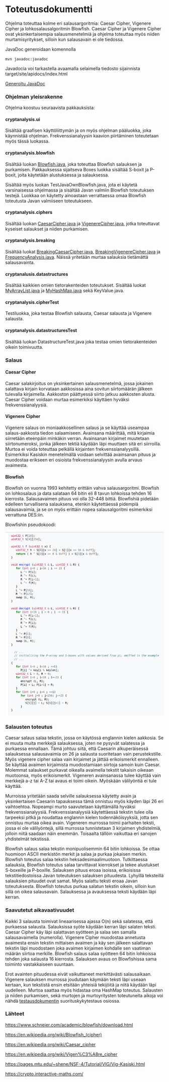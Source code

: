 # Toteutusdokumentti

Ohjelma toteuttaa kolme eri salausargoritmia: Caesar Cipher, Vigenere Cipher ja lohkosalausalgoritmin Blowfish. Caesar Cipher ja Vigenere Cipher ovat yksinkertaisempia salausmenetelmiä ja ohjelma toteuttaa myös niiden murtamisyritykset, silloin kun salausavain ei ole tiedossa. 

JavaDoc generoidaan komennolla

    mvn javadoc:javadoc

Javadocia voi tarkastella avaamalla selaimella tiedosto sijainnista target/site/apidocs/index.html

[Generoitu JavaDoc](./apidocs)

### Ohjelman yleisrakenne

Ohjelma koostuu seuraavista pakkauksista:

#### cryptanalysis.ui

Sisältää graafisen käyttöliittymän ja on myös ohjelman pääluokka, joka käynnistää ohjelman. Frekvenssianalyysin kaavion piirtäminen toteutetaan myös tässä luokassa. 

#### cryptanalysis.blowfish

Sisältää luokan [Blowfish.java](https://github.com/millalin/EncryptionAndCryptanalysis/blob/master/EncryptionCryptAnalysis/src/main/java/cryptanalysis/blowfish/Blowfish.java), joka toteuttaa Blowfish salauksen ja purkamisen. Pakkauksessa sijaitseva Boxes luokka sisältää S-boxit ja P-boxit, joita käytetään alustuksessa ja salauksessa. 

Sisältää myös luokan TestJavaOwnBlowfish.java, jota ei käytetä varsinaisessa ohjelmassa ja sisältää Javan valmiin Blowfish toteutuksen testejä. Luokkaa on käytetty ainoastaan verrattaessa omaa Blowfish toteutusta Javan valmiiseen toteutukseen.

#### cryptanalysis.ciphers

Sisältää luokan [CaesarCipher.java](https://github.com/millalin/EncryptionAndCryptanalysis/blob/master/EncryptionCryptAnalysis/src/main/java/cryptanalysis/ciphers/CaesarCipher.java) ja [VigenereCipher.java](https://github.com/millalin/EncryptionAndCryptanalysis/blob/master/EncryptionCryptAnalysis/src/main/java/cryptanalysis/ciphers/VigenereCipher.java), jotka toteuttavat kyseiset salaukset ja niiden purkamisen.


#### cryptanalysis.breaking

Sisältää luokat [BreakingCaesarCipher.java](https://github.com/millalin/EncryptionAndCryptanalysis/blob/master/EncryptionCryptAnalysis/src/main/java/cryptanalysis/breaking/BreakingCaesarCipher.java), [BreakingVigenereCipher.java](https://github.com/millalin/EncryptionAndCryptanalysis/blob/master/EncryptionCryptAnalysis/src/main/java/cryptanalysis/breaking/BreakingVigenereCipher.java) ja [FrequencyAnalysis.java](https://github.com/millalin/EncryptionAndCryptanalysis/blob/master/EncryptionCryptAnalysis/src/main/java/cryptanalysis/breaking/FrequencyAnalysis.java). Näissä yritetään murtaa salauksia tietämättä salausavainta.

#### cryptanalusis.datastructures

Sisältää kaikkien omien tietorakenteiden toteutukset. Sisältää luokat [MyArrayList.java](https://github.com/millalin/EncryptionAndCryptanalysis/blob/master/EncryptionCryptAnalysis/src/main/java/cryptanalysis/datastructures/MyArrayList.java) ja [MyHashMap.java](https://github.com/millalin/EncryptionAndCryptanalysis/blob/master/EncryptionCryptAnalysis/src/main/java/cryptanalysis/datastructures/MyHashMap.java) sekä KeyValue.java. 

#### cryptanalysis.cipherTest

Testiluokka, joka testaa Blowfish salausta, Caesar salausta ja Vigenere salausta.

#### cryptanalysis.datastructuresTest

Sisältää luokan DatastructureTest.java joka testaa omien tietorakenteiden oikein toimivuutta.  

### Salaus

#### Caesar Cipher

Caesar salakirjoitus on yksinkertainen salausmenetelmä, jossa jokainen salattava kirjain korvataan aakkosissa aina sovitun siirtomäärän jälkeen tulevalla kirjaimella. Aakkoston päättyessä siirto jatkuu aakkosten alusta. Caesar Cipher voidaan murtaa esimerkiksi käyttäen hyväksi frekvenssianalyysiä. 

#### Vigenere Cipher

Vigenere salaus on moniaakkosellinen salaus ja se käyttää useampaa salaus-aakkosta tiedon salaamiseen. Avainsana määrittää, mitä kirjaimia siirretään eteenpäin minkäkin verran. Avainsanan kirjaimet muutetaan siirtonumeroksi, jonka jälkeen tektiä käydään läpi muuttaen sitä eri siirroilla. Murtoa ei voida toteuttaa pelkällä kirjainten frekvenssianalyysillä. Esimerkiksi Kasiskin menetelmällä voidaan selvittää avainsanan pituus ja muodostaa erikseen eri osioista frekvenssianalyysin avulla arvaus avaimesta. 

#### Blowfish

Blowfish on vuonna 1993 kehitetty erittäin vahva salausargoritmi. Blowfish on lohkosalaus ja data salataan 64 bitin eli 8 tavun lohkoissa tehden 16 kierrosta. Salausavaimen pituus voi olla 32-448 bittiä. Blowfishiä pidetään edelleen turvallisena salauksena, etenkin käytettäessä pidempiä salausavaimia, ja se on myös erittäin nopea salausalgoritmi esimerkiksi verrattuna DES:iin.

Blowfishin pseudokoodi:

![alt text](./pics/pseudokoodi.png)

### Salausten toteutus

Caesar salaus salaa tekstin, jossa on käytössä englannin kielen aakkosia. Se ei muuta muita merkkejä salauksessa, joten ne pysyvät salatessa ja purkaessa ennallaan. Tämä johtuu siitä, että Caesarin alkuperäisessä salauksessa salausavaimia on 26 ja salausta suoritetaan vain perustekstille. Myös vigenere cipher salaa vain kirjaimet ja jättää erikoismerkit ennalleen. Se käyttää avaimen kirjaimista muodostamiaan siirtoja samoin kuin Caesar. Molemmat salaukset purkavat oikealla avaimella tekstit takaisin oikeaan muotoonsa, myös erikoismerkit. Vigeneren avainsanassa tulee käyttää vain merkkejä a-z tai A-Z tai avaus ei toimi oikein. Myöskään välilyöntiä ei tule käyttää. 

Murroissa yritetään saada selville salauksessa käytetty avain ja yksinkertaisen Caesarin tapauksessa tämä onnistuu myös käyden läpi 26 eri vaihtoehtoa. Nopeampi murto saavutetaan käyttämällä hyväksi frekvenssianalyysiä. Frekvenssianalyysiä käytettäessä tekstin tulee olla tarpeeksi pitkä ja noudattaa englannin kielen todennäköisyyksiä, jotta sen onnistuu murtaa oikea avain. Vigeneren murrossa toimii parhaiten teksti, jossa ei ole välilyöntejä, sillä murrossa tunnistetaan 3 kirjaimen yhdistelmiä, jolloin niitä saadaan näin enemmän. Toisaalta tällöin vaikuttaa eri sanojen yhdistelmät tekstissä. 

Blowfish salaus salaa tekstin monipuolisemmin 64 bitin lohkoissa. Se ottaa huomioon ASCII merkistön merkit ja salaa ja purkaa jokaisen merkin. Blowfish toteutus salaa tekstin heksadesimaalimuotoon. Tutkittaessa salauksia, Blowfish toteutus salaa tarvittavat kierrokset ja tekee alustukset S-boxeille ja P-boxille. Salauksen pituus eroaa isoissa, erikoisissa tekstitiedostoissa Javan toteutuksen salauksen pituudesta. Lyhyillä teksteillä salauksien pituudet ovat samat. Myös salattu teksti eroaa Javan toteutuksesta. Blowfish toteutus purkaa salatun tekstin oikein, silloin kun sillä on oikea salausavain. Salauksessa ja avauksessa teksti käydään läpi kerran.  

### Saavutetut aikavaativuudet

Kaikki 3 salausta toimivat lineaarisessa ajassa O(n) sekä salatessa, että purkaessa salausta. Salauksissa syöte käydään kerran läpi salaten teksti. Caesar Cipher käy läpi salattavan syötteen ja salaa sen samalla salausavaimella (numerolla). Vigenere Cipher muodostaa annetusta avaimesta ensin tekstin mittaisen avaimen ja käy sen jälkeen salattavan tekstin läpi muodostaen joka avaimen kirjaimen kohdalle sen vaatiman määrän siirtoa merkille. Blowfish salaus salaa syötteen 64 bitin lohkoissa tehden joka salausta 16 kierrosta. Salauksen avaus on Blowfishissa sama toiminto vastakkaiseen suuntaan. 

Erot avainten pituudessa eivät vaikuttaneet merkittävästi salausaikaan. Vigenere salauksen murrossa joudutaan käymään teksti läpi useaan kertaan, kun tekstistä ensin etsitään yhteisiä tekijöitä ja niitä käydään läpi uudelleen. Murtoa saattaa myös hidastaa oma HashMap toteutus. Salausten ja niiden purkamisen, sekä murtojen ja murtoyritysten toteutuneita aikoja voi nähdä [testausdokumentin](https://github.com/millalin/EncryptionAndCryptanalysis/blob/master/documentation/testausdokumentti.md) suorituskykytestaus osiossa.


### Lähteet

https://www.schneier.com/academic/blowfish/download.html
 
https://en.wikipedia.org/wiki/Blowfish_(cipher)

https://en.wikipedia.org/wiki/Caesar_cipher

https://en.wikipedia.org/wiki/Vigen%C3%A8re_cipher

https://pages.mtu.edu/~shene/NSF-4/Tutorial/VIG/Vig-Kasiski.html

https://crypto.interactive-maths.com/

